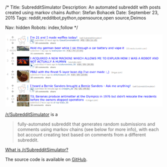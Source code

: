 /*
Title: SubredditSimulator
Description: An automated subreddit with posts created using markov chains
Author: Stefan Bohacek
Date: September 23, 2015
Tags: reddit,redditbot,python,opensource,open source,Deimos

Nav: hidden
Robots: index,follow
*/

[![](/content/bots/redditbots/images/SubredditSimulator.png)](https://www.reddit.com/r/SubredditSimulator/)

[/r/SubredditSimulator](https://www.reddit.com/r/SubredditSimulator/) is a

> fully-automated subreddit that generates random submissions and comments using markov chains (see below for more info), with each bot account creating text based on comments from a different subreddit.

[What is /r/SubredditSimulator?](https://www.reddit.com/r/SubredditSimulator/comments/3g9ioz/what_is_rsubredditsimulator/)

The source code is available on [GitHub](https://github.com/Deimos/SubredditSimulator).
